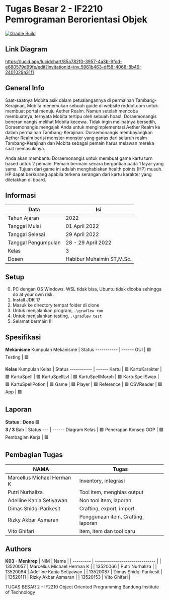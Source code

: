 # Tugas Besar 2 - IF2210 Pemrograman Berorientasi Objek
[![Gradle Build](https://github.com/Putriliza/IF2210_TB_03_02/actions/workflows/gradle.yml/badge.svg)](https://github.com/Putriliza/IF2210_TB_03_02/actions/workflows/gradle.yml)

## Link Diagram
https://lucid.app/lucidchart/85a782f0-3957-4a3b-9fcd-e680579d99fe/edit?invitationId=inv_5961b463-df58-4068-8b49-2401029a31f1 

## General Info
Saat-saatnya Mobita asik dalam petualangannya di permainan Tambang-Kerajinan, Mobita menemukan sebuah guide di website reddot.com untuk membuat portal menuju Aether Realm. Namun setelah mencoba membuatnya, ternyata Mobita tertipu oleh sebuah hoax!. Doraemonangis beneran nangis melihat Mobita kecewa. Tidak ingin melihatnya bersedih, Doraemonangis mengajak Anda untuk mengimplementasi Aether Realm ke dalam permainan Tambang-Kerajinan. Doraemonangis membayangkan Aether Realm berisi monster-monster yang ganas dari seluruh realm Tambang-Kerajinan dan Mobita sebagai pemain harus melawan mereka saat memasukinya.

Anda akan membantu Doraemonangis untuk membuat game kartu turn based untuk 2 pemain. Pemain bermain secara bergantian pada 1 layar yang sama. Tujuan dari game ini adalah menghabiskan health points (HP) musuh. HP dapat berkurang apabila terkena serangan dari kartu karakter yang diletakkan di board.

## Informasi
Data                | Isi
----                | ---
Tahun Ajaran        | 2022
Tanggal Mulai       | 01 April 2022
Tanggal Selesai     | 29 April 2022
Tanggal Pengumpulan | 28 - 29 April 2022
Kelas               | 3
Dosen               | Habibur Muhaimin ST,M.Sc.

## Setup
0. PC dengan OS Windows. WSL tidak bisa, Ubuntu tidak dicoba sehingga do at your own risk.
1. Install JDK 17
2. Masuk ke directory tempat folder di clone
3. Untuk menjalankan program, `.\gradlew run`
4. Untuk menjalankan testing, `.\gradlew test`
5. Selamat bermain !!!

## Spesifikasi
**Mekanisme**
Kumpulan Mekanisme                | Status
-----------                       | ------
GUI                               | :green_square:
Testing                           | :green_square:

**Kelas**
Kumpulan Kelas                                 | Status
-----------                                    | ------
Kartu                                          | :green_square:
KartuKarakter                                  | :green_square:
KartuSpell                                     | :green_square:
KartuSpellLvl                                  | :green_square:
KartuSpellMorph                                | :green_square:
KartuSpellSwap                                 | :green_square:
KartuSpellPotion                               | :green_square:
Game                                           | :green_square:
Player                                         | :green_square:
Reference                                      | :green_square:
CSVReader                                      | :green_square:
App                                            | :green_square:
                                       
## Laporan
**Status : Done** :green_square: \
**3 / 3**
Bab                     | Status
---                     | ------
Diagram Kelas           | :green_square:
Penerapan Konsep OOP    | :green_square:
Pembagian Kerja         | :green_square:

## Pembagian Tugas
NAMA                              | Tugas
-----------                       | ------
Marcellus Michael Herman K        | Inventory, integrasi
Putri Nurhaliza                   | Tool item, menghias output
Adelline Kania Setiyawan          | Non tool item, laporan
Dimas Shidqi Parikesit            | Crafting, export, import
Rizky Akbar Asmaran               | Penggunaan item, Crafting, laporan
Vito Ghifari                      | Item, item dan tool baru


## Authors

<b>K03 - Menkrep</b>
| NIM       | Name                           |
| --------- | ------------------------------ |
| 13520057  | Marcellus Michael Herman K     |
| 13520066  | Putri Nurhaliza                |
| 13520084  | Adelline Kania Setiyawan       |
| 13520087  | Dimas Shidqi Parikesit         |
| 13520111  | Rizky Akbar Asmaran            |
| 13520153  | Vito Ghifari                   |

TUGAS BESAR 2 -  IF2210 Object Oriented Programming
Bandung Institute of Technology
